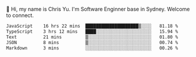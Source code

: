 👋 Hi, my name is Chris Yu. I'm Software Enginner base in Sydney. Welcome to connect.

<!--START_SECTION:waka-->

```txt
JavaScript    16 hrs 22 mins  ████████████████████▒░░░░   81.18 %
TypeScript    3 hrs 12 mins   ████░░░░░░░░░░░░░░░░░░░░░   15.94 %
Text          21 mins         ▒░░░░░░░░░░░░░░░░░░░░░░░░   01.80 %
JSON          8 mins          ▒░░░░░░░░░░░░░░░░░░░░░░░░   00.74 %
Markdown      3 mins          ░░░░░░░░░░░░░░░░░░░░░░░░░   00.26 %
```

<!--END_SECTION:waka-->
